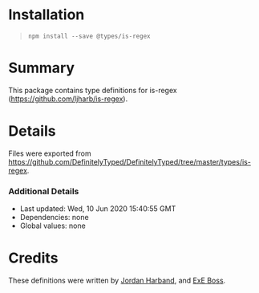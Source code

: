 # Installation
> `npm install --save @types/is-regex`

# Summary
This package contains type definitions for is-regex (https://github.com/ljharb/is-regex).

# Details
Files were exported from https://github.com/DefinitelyTyped/DefinitelyTyped/tree/master/types/is-regex.

### Additional Details
 * Last updated: Wed, 10 Jun 2020 15:40:55 GMT
 * Dependencies: none
 * Global values: none

# Credits
These definitions were written by [Jordan Harband](https://github.com/ljharb), and [ExE Boss](https://github.com/ExE-Boss).
